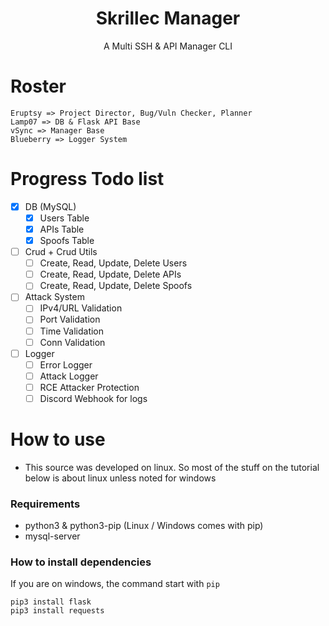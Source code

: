 <div align="center">
<h1>Skrillec Manager</h1>
</div>

<div align="center">
<p>A Multi SSH & API Manager CLI</p>
</div>

# Roster
```
Eruptsy => Project Director, Bug/Vuln Checker, Planner
Lamp07 => DB & Flask API Base
vSync => Manager Base
Blueberry => Logger System
```

# Progress Todo list
- [X] DB (MySQL)
    - [X] Users Table
    - [X] APIs Table
    - [X] Spoofs Table
- [ ] Crud + Crud Utils
    - [ ] Create, Read, Update, Delete Users
    - [ ] Create, Read, Update, Delete APIs
    - [ ] Create, Read, Update, Delete Spoofs
- [ ] Attack System
    - [ ] IPv4/URL Validation
    - [ ] Port Validation
    - [ ] Time Validation
    - [ ] Conn Validation
- [ ] Logger
    - [ ] Error Logger
    - [ ] Attack Logger
    - [ ] RCE Attacker Protection
    - [ ] Discord Webhook for logs

# How to use
* This source was developed on linux. So most of the stuff on the tutorial below is about linux unless noted for windows
### Requirements 

* python3 & python3-pip (Linux / Windows comes with pip)
* mysql-server

### How to install dependencies 
If you are on windows, the command start with `pip`
```
pip3 install flask
pip3 install requests
```
